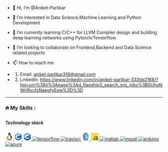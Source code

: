 - 👋 Hi, I’m @Aniket-Parlikar
- 👀 I’m interested in Data Science,Machine Learning and Python Development
- 🌱 I’m currently learning C/C++ for LLVM Compiler design and building deep learning networks using Pytorch/Tensorflow.
- 💞️ I’m looking to collaborate on Frontend,Backend and Data Science related projects
- 📫 How to reach me 
- 1) Email: aniket.parlikar316@gmail.com

- 2) LinkedIn: https://www.linkedin.com/in/aniket-parlikar-332bb2168/?lipi=urn%3Ali%3Apage%3Ad_flagship3_search_srp_jobs%3B0UhqNWriRvufzNaegfyEew%3D%3D

---

### :fire: My Skills :

##
<!--<p align="left"> <img src="https://komarev.com/ghpvc/?username=kavyadevd&label=Profile%20views&color=0e75b6&style=flat" alt="kavyadevd" /> </p>
   <p align="left"> <a href="https://github.com/ryo-ma/github-profile-trophy"><img width="200em" src="https://github-profile-trophy.vercel.app/?username=kavyadevd" alt="kavyadevd" /></a> </p> -->
<h5 align="left">Technology stack</h5>
<p align="left">
    <a href="https://www.linux.org/" target="_blank" rel="noreferrer"> <img src="https://raw.githubusercontent.com/devicons/devicon/master/icons/linux/linux-original.svg" alt="linux" width="25" height="25"/>
   <a href="https://www.cprogramming.com/" target="_blank" rel="noreferrer"> <img src="https://raw.githubusercontent.com/devicons/devicon/master/icons/c/c-original.svg" alt="c" width="25" height="25"/> </a>
   </a> <a href="https://www.w3schools.com/cpp/" target="_blank" rel="noreferrer"> <img src="https://raw.githubusercontent.com/devicons/devicon/master/icons/cplusplus/cplusplus-original.svg" alt="cplusplus" width="25" height="25"/> </a> 
  <a href="https://www.tensorflow.org" target="_blank" rel="noreferrer"> <img src="https://www.vectorlogo.zone/logos/tensorflow/tensorflow-icon.svg" alt="tensorflow" width="25" height="25"/> </a> <a href="https://travis-ci.org" target="_blank" rel="noreferrer"> <img src="https://www.vectorlogo.zone/logos/travis-ci/travis-ci-icon.svg" alt="travisci" width="25" height="25"/> </a> 
   <a href="https://www.w3schools.com/css/" target="_blank" rel="noreferrer"> <img src="https://raw.githubusercontent.com/devicons/devicon/master/icons/css3/css3-original-wordmark.svg" alt="css3" width="25" height="25"/> </a> 
   <a href="https://developer.mozilla.org/en-US/docs/Web/JavaScript" target="_blank" rel="noreferrer"> <img src="https://raw.githubusercontent.com/devicons/devicon/master/icons/javascript/javascript-original.svg" alt="javascript" width="25" height="25"/> </a> </a> <a href="https://www.mathworks.com/" target="_blank" rel="noreferrer"> <img src="https://upload.wikimedia.org/wikipedia/commons/2/21/Matlab_Logo.png" alt="matlab" width="25" height="25"/> </a> <a href="https://www.microsoft.com/en-us/sql-server" target="_blank" rel="noreferrer"> <img src="https://www.svgrepo.com/show/303229/microsoft-sql-server-logo.svg" alt="mssql" width="25" height="25"/> </a> 
   <a href="https://www.arduino.cc/" target="_blank" rel="noreferrer"> <img src="https://cdn.worldvectorlogo.com/logos/arduino-1.svg" alt="arduino" width="25" height="25"/> </a> 
   <a href="https://azure.microsoft.com/en-in/" target="_blank" rel="noreferrer"> <img src="https://www.vectorlogo.zone/logos/microsoft_azure/microsoft_azure-icon.svg" alt="azure" width="25" height="25"/> </a> 
   </p>

##

<!---
Aniket-Parlikar/Aniket-Parlikar is a ✨ special ✨ repository because its `README.md` (this file) appears on your GitHub profile.
You can click the Preview link to take a look at your changes.
--->
